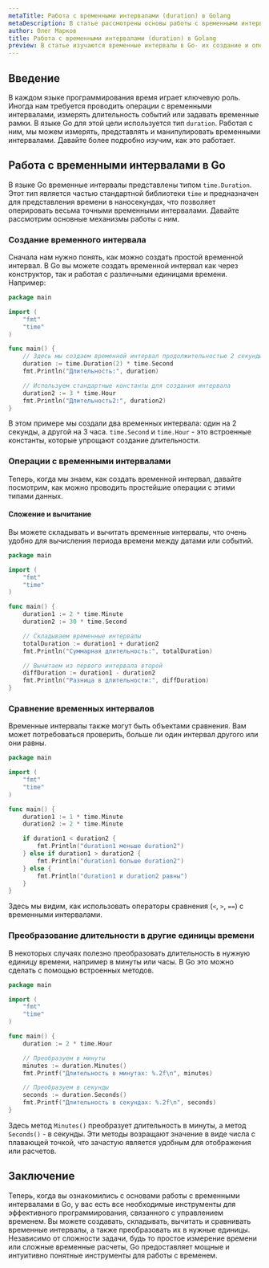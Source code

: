 ```yaml
---
metaTitle: Работа с временными интервалами (duration) в Golang
metaDescription: В статье рассмотрены основы работы с временными интервалами (duration) в Go - от создания до операций над ними с примерами и пояснениями для начинающих.
author: Олег Марков
title: Работа с временными интервалами (duration) в Golang
preview: В статье изучаются временные интервалы в Go- их создание и операции над ними. Примеры и пояснения помогут начинающим программировать в Go.
---
```


## Введение

В каждом языке программирования время играет ключевую роль. Иногда нам требуется проводить операции с временными интервалами, измерять длительность событий или задавать временные рамки. В языке Go для этой цели используется тип `duration`. Работая с ним, мы можем измерять, представлять и манипулировать временными интервалами. Давайте более подробно изучим, как это работает.

## Работа с временными интервалами в Go

В языке Go временные интервалы представлены типом `time.Duration`. Этот тип является частью стандартной библиотеки `time` и предназначен для представления времени в наносекундах, что позволяет оперировать весьма точными временными интервалами. Давайте рассмотрим основные механизмы работы с ним.

### Создание временного интервала

Сначала нам нужно понять, как можно создать простой временной интервал. В Go вы можете создать временной интервал как через конструктор, так и работая с различными единицами времени. Например:

```go
package main

import (
	"fmt"
	"time"
)

func main() {
	// Здесь мы создаем временной интервал продолжительностью 2 секунды
	duration := time.Duration(2) * time.Second
	fmt.Println("Длительность:", duration)

	// Используем стандартные константы для создания интервала
	duration2 := 3 * time.Hour
	fmt.Println("Длительность2:", duration2)
}
```

В этом примере мы создали два временных интервала: один на 2 секунды, а другой на 3 часа. `time.Second` и `time.Hour` - это встроенные константы, которые упрощают создание длительности.

### Операции с временными интервалами

Теперь, когда мы знаем, как создать временной интервал, давайте посмотрим, как можно проводить простейшие операции с этими типами данных.

#### Сложение и вычитание

Вы можете складывать и вычитать временные интервалы, что очень удобно для вычисления периода времени между датами или событий. 

```go
package main

import (
	"fmt"
	"time"
)

func main() {
	duration1 := 2 * time.Minute
	duration2 := 30 * time.Second

	// Складываем временные интервалы
	totalDuration := duration1 + duration2
	fmt.Println("Суммарная длительность:", totalDuration)

	// Вычитаем из первого интервала второй
	diffDuration := duration1 - duration2
	fmt.Println("Разница в длительности:", diffDuration)
}
```

### Сравнение временных интервалов

Временные интервалы также могут быть объектами сравнения. Вам может потребоваться проверить, больше ли один интервал другого или они равны.

```go
package main

import (
	"fmt"
	"time"
)

func main() {
	duration1 := 1 * time.Minute
	duration2 := 2 * time.Minute

	if duration1 < duration2 {
		fmt.Println("duration1 меньше duration2")
	} else if duration1 > duration2 {
		fmt.Println("duration1 больше duration2")
	} else {
		fmt.Println("duration1 и duration2 равны")
	}
}
```

Здесь мы видим, как использовать операторы сравнения (`<`, `>`, `==`) с временными интервалами.

### Преобразование длительности в другие единицы времени

В некоторых случаях полезно преобразовать длительность в нужную единицу времени, например в минуты или часы. В Go это можно сделать с помощью встроенных методов.

```go
package main

import (
	"fmt"
	"time"
)

func main() {
	duration := 2 * time.Hour

	// Преобразуем в минуты
	minutes := duration.Minutes()
	fmt.Printf("Длительность в минутах: %.2f\n", minutes)

	// Преобразуем в секунды
	seconds := duration.Seconds()
	fmt.Printf("Длительность в секундах: %.2f\n", seconds)
}
```

Здесь метод `Minutes()` преобразует длительность в минуты, а метод `Seconds()` - в секунды. Эти методы возращают значение в виде числа с плавающей точкой, что зачастую является удобным для отображения или расчетов.

## Заключение

Теперь, когда вы ознакомились с основами работы с временными интервалами в Go, у вас есть все необходимые инструменты для эффективного программирования, связанного с управлением временем. Вы можете создавать, складывать, вычитать и сравнивать временные интервалы, а также преобразовать их в нужные единицы. Независимо от сложности задачи, будь то простое измерение времени или сложные временные расчеты, Go предоставляет мощные и интуитивно понятные инструменты для работы с временем. 
